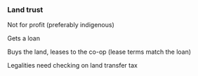### Land trust

Not for profit (preferably indigenous)

Gets a loan

Buys the land, leases to the co-op (lease terms match the loan)

Legalities need checking on land transfer tax
